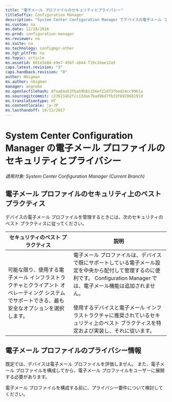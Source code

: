 ```yaml
---
title: "電子メール プロファイルのセキュリティとプライバシー"
titleSuffix: Configuration Manager
description: "System Center Configuration Manager でデバイスの電子メール プロファイルを管理する場合のセキュリティのベスト プラクティスについて説明します。"
ms.custom: na
ms.date: 12/28/2016
ms.prod: configuration-manager
ms.reviewer: na
ms.suite: na
ms.technology: configmgr-other
ms.tgt_pltfrm: na
ms.topic: article
ms.assetid: 601e3a8d-e9e7-456f-a844-f19c3dae12a9
caps.latest.revision: "3"
caps.handback.revision: "0"
author: Nbigman
ms.author: nbigman
manager: angrobe
ms.openlocfilehash: 0faa84a53fba59b81156ef21d73fbed24cc9961a
ms.sourcegitcommit: c236214b2fcc13dae7bad96d7fb33f692868191d
ms.translationtype: HT
ms.contentlocale: ja-JP
ms.lasthandoff: 10/12/2017
---
```

# <a name="security-and-privacy-for-email-profiles-in-system-center-configuration-manager"></a>System Center Configuration Manager の電子メール プロファイルのセキュリティとプライバシー

*適用対象: System Center Configuration Manager (Current Branch)*

## <a name="security-best-practices-for-email-profiles"></a>電子メール プロファイルのセキュリティ上のベスト プラクティス  
 デバイスの電子メール プロファイルを管理するときには、次のセキュリティのベスト プラクティスに従ってください。  

|セキュリティのベスト プラクティス|説明|  
|----------------------------|----------------------|  
|可能な限り、使用する電子メール インフラストラクチャとクライアント オペレーティング システムでサポートできる、最も安全なオプションを選択します。|電子メール プロファイルは、デバイスで既にサポートしている電子メール設定を中央から配付して管理するのに便利です。 Configuration Manager では、電子メール機能は追加されません。<br /><br /> 使用するデバイスと電子メール インフラストラクチャに推奨されているセキュリティ上のベスト プラクティスを特定および実装し、それに従います。|  

## <a name="privacy-information-for-email-profiles"></a>電子メール プロファイルのプライバシー情報  
 既定では、デバイスは電子メール プロファイルを評価しません。 また、電子メール プロファイルを構成してから、電子メール プロファイルをユーザーに展開する必要があります。  

 電子メール プロファイルを構成する前に、プライバシー要件について検討してください。  
